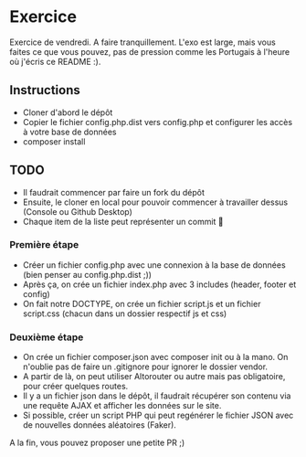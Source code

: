 # Exercice
Exercice de vendredi. A faire tranquillement. L'exo est large, mais vous faites ce que vous pouvez, pas de pression comme les Portugais à l'heure où j'écris ce README :).

## Instructions

- Cloner d'abord le dépôt
- Copier le fichier config.php.dist vers config.php et configurer les accès à votre base de données
- composer install

## TODO

- Il faudrait commencer par faire un fork du dépôt
- Ensuite, le cloner en local pour pouvoir commencer à travailler dessus (Console ou Github Desktop)
- Chaque item de la liste peut représenter un commit :camel:

### Première étape

- Créer un fichier config.php avec une connexion à la base de données (bien penser au config.php.dist ;))
- Après ça, on crée un fichier index.php avec 3 includes (header, footer et config)
- On fait notre DOCTYPE, on crée un fichier script.js et un fichier script.css (chacun dans un dossier respectif js et css)

### Deuxième étape

- On crée un fichier composer.json avec composer init ou à la mano. On n'oublie pas de faire un .gitignore pour ignorer le dossier vendor.
- A partir de là, on peut utiliser Altorouter ou autre mais pas obligatoire, pour créer quelques routes.
- Il y a un fichier json dans le dépôt, il faudrait récupérer son contenu via une requête AJAX et afficher les données sur le site.
- Si possible, créer un script PHP qui peut regénérer le fichier JSON avec de nouvelles données aléatoires (Faker).

A la fin, vous pouvez proposer une petite PR ;)
